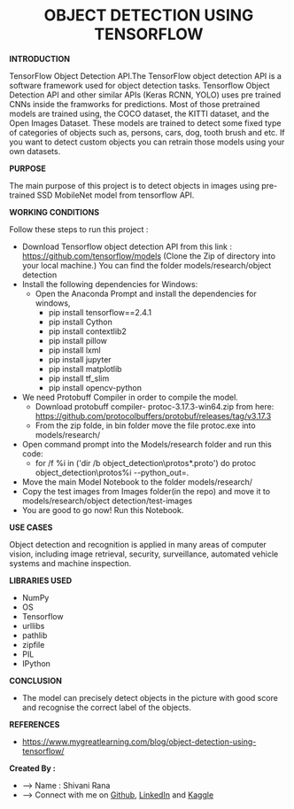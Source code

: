 # <center>OBJECT DETECTION USING TENSORFLOW</center>

**INTRODUCTION**

TensorFlow Object Detection API.The TensorFlow object detection API is a software framework used for object detection tasks. Tensorflow Object Detection API and other similar APIs (Keras RCNN, YOLO) uses pre trained CNNs inside the framworks for predictions. Most of those pretrained models are trained using, the COCO dataset, the KITTI dataset, and the Open Images Dataset. These models are trained to detect some fixed type of categories of objects such as, persons, cars, dog, tooth brush and etc. If you want to detect custom objects you can retrain those models using your own datasets.

**PURPOSE**

The main purpose of this project is to detect objects in images using pre-trained SSD MobileNet model from tensorflow API.

**WORKING CONDITIONS**

Follow these steps to run this project :
- Download Tensorflow object detection API from this link : https://github.com/tensorflow/models
 (Clone the Zip of directory into your local machine.) You can find the folder models/research/object detection
 - Install the following dependencies for Windows:
   - Open the Anaconda Prompt and install the dependencies for windows,
        - pip install tensorflow==2.4.1
        - pip install Cython
        - pip install contextlib2
        - pip install pillow
        - pip install lxml
        - pip install jupyter
        - pip install matplotlib
        - pip install tf_slim
        - pip install opencv-python
  - We need Protobuff Compiler in order to compile the model.
    -  Download protobuff compiler- protoc-3.17.3-win64.zip from here: https://github.com/protocolbuffers/protobuf/releases/tag/v3.17.3
    -  From the zip folde, in bin folder move the file protoc.exe into models/research/
  - Open command prompt into the Models/research folder and run this code:
     - for /f %i in ('dir /b object_detection\protos\*.proto') do protoc object_detection\protos\%i --python_out=.
  - Move the main Model Notebook to the folder models/research/
  - Copy the test images from Images folder(in the repo) and move it to models/research/object detection/test-images
  - You are good to go now! Run this Notebook.


**USE CASES**

 Object detection and recognition is applied in many areas of computer vision, including image retrieval, security, surveillance, automated vehicle systems and machine inspection.

**LIBRARIES USED**
- NumPy
- OS
- Tensorflow
- urllibs
- pathlib
- zipfile
- PIL
- IPython

**CONCLUSION**
- The model can precisely detect objects in the picture with good score and recognise the correct label of the objects.

**REFERENCES**
- https://www.mygreatlearning.com/blog/object-detection-using-tensorflow/

**Created By :**

- --> Name : Shivani Rana
- --> Connect with me on [Github](https://github.com/shivani6320), [LinkedIn](https://www.linkedin.com/in/shivani-rana-b833a91a3/) and [Kaggle](https://www.kaggle.com/shivanirana63) 
